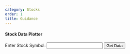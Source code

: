 ```yaml
---
category: Stocks
order: 1
title: Guidance
---
```

<script src="{{ site.baseurl }}/scripts/stocks.js"></script>
<script src="https://cdn.plot.ly/plotly-latest.min.js"></script>

#### Stock Data Plotter
<div class="stock_container">
    <form id="stock_form">
        <label id="stock_label" for="stock_symbol">Enter Stock Symbol:</label>
        <input type="text" id="stock_symbol" name="symbol" required>
        <button id="stock_button" type="submit">Get Data</button>
    </form>
    <div id="stock_plot"></div>
    <div id="stock_hist"></div>
</div>

<script>
        document.getElementById('stock_form').addEventListener('submit', async function(event) {
            event.preventDefault();

            const symbol = document.getElementById('stock_symbol').value.trim();
            if (!symbol) {
                alert('Please enter a stock symbol.');
                return;
            }

            try {
                const data = await getStockData(symbol);
                const dates =  data.data.map(entry => entry.date);
                const prices =  data.data.map(entry => entry.adjClose);
                const result= await calculateBuyAndSell(dates,prices,3,10)

                // Plot data using Plotly
                const trace = {
                    x: dates,
                    y: prices,
                    type: 'scatter',
                    mode: 'lines',
                    name: `${symbol} Closing Prices`
                };

                  const trace1 = {
                    x: result.sellPrices.map(entry => entry.date),
                    y: result.sellPrices.map(entry => entry.price),
                    type: 'scatter',
                    mode: 'markers',
                    name: `${symbol} Sell Signal`
                };

                  const trace2 = {
                    x: result.buyPrices.map(entry => entry.date),
                    y: result.buyPrices.map(entry => entry.price),
                    type: 'scatter',
                    mode: 'markers',
                    name: `${symbol} Buy Signal`
                };

                const layout = {
                    title: `Daily Closing Prices for ${symbol}`,
                    xaxis: { title: 'Date' },
                    yaxis: { title: 'Price (USD)' }
                };

                Plotly.newPlot('stock_plot', [trace,trace1,trace2], layout);

                const trace = {
        x: result.ratio,  // data array
        type: 'histogram',  // specify the type as histogram
        marker: {
            color: 'rgba(0,123,255,0.7)',  // Color of the bars
            line: {
                color: 'rgba(0,123,255,1)',  // Border color
                width: 1  // Border width
            }
        },
        nbinsx: 10,  // Number of bins in the histogram
    };

    // Layout configuration
    const layout = {
        title: 'Sample Histogram',
        xaxis: {
            title: 'Value',
        },
        yaxis: {
            title: 'Frequency',
        },
    };

    // Create the plot
    Plotly.newPlot('stock_hist', [trace], layout);
            } catch (error) {
                console.error('Error:', error);
                alert('An error occurred while fetching or plotting data. Please try again.');
            }
        });
</script>

